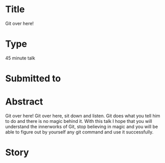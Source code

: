 # Title

Git over here!

# Type

45 minute talk

# Submitted to

# Abstract

Git over here! Git over here, sit down and listen. Git does what you tell him to do and there is no magic behind it. With this talk I hope that you will understand the innerworks of Git, stop believing in magic and you will be able to figure out by yourself any git command and use it successfully.

# Story
